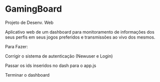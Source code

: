# GamingBoard
Projeto de Desenv. Web

Aplicativo web de um dashboard para monitoramento de informações dos seus perfis em seus jogos preferidos e transmissões ao vivo dos mesmos.

Para Fazer:

Corrigir o sistema de autenticação (Newuser e Login)

Passar os ids inseridos no dash para o app.js

Terminar o dashboard
